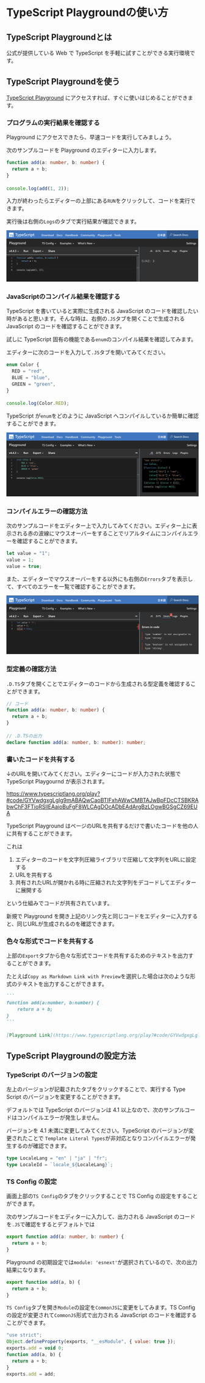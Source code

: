 # TypeScript Playgroundの使い方

## TypeScript Playgroundとは

公式が提供している Web で TypeScript を手軽に試すことができる実行環境です。

## TypeScript Playgroundを使う

[TypeScript Playground](https://www.typescriptlang.org/play) にアクセスすれば、すぐに使いはじめることができます。

### プログラムの実行結果を確認する

Playground にアクセスできたら、早速コードを実行してみましょう。

次のサンプルコードを Playground のエディターに入力します。

```ts
function add(a: number, b: number) {
  return a + b;
}

console.log(add(1, 2));
```

入力が終わったらエディターの上部にある`RUN`をクリックして、コードを実行できます。

実行後は右側の`Logs`のタブで実行結果が確認できます。

![](how-to-use-typescript-playground/image1.png)

### JavaScriptのコンパイル結果を確認する

TypeScript を書いていると実際に生成される JavaScript のコードを確認したい時があると思います。そんな時は、右側の`.JS`タブを開くことで生成される JavaScript のコードを確認することができます。

試しに TypeScript 固有の機能である`enum`のコンパイル結果を確認してみます。

エディターに次のコードを入力して`.JS`タブを開いてみてください。

```ts
enum Color {
  RED = "red",
  BLUE = "blue",
  GREEN = "green",
}

console.log(Color.RED);
```

TypeScript が`enum`をどのように JavaScript へコンパイルしているか簡単に確認することができます。

![](how-to-use-typescript-playground/image2.png)

### コンパイルエラーの確認方法

次のサンプルコードをエディター上で入力してみてください。エディター上に表示される赤の波線にマウスオーバーをすることでリアルタイムにコンパイルエラーを確認することができます。

```ts
let value = "1";
value = 1;
value = true;
```

また、エディターでマウスオーバーをする以外にも右側の`Errors`タブを表示して、すべてのエラーを一覧で確認することができます。

![](how-to-use-typescript-playground/image3.png)

### 型定義の確認方法

`.D.TS`タブを開くことでエディターのコードから生成される型定義を確認することができます。

```ts
// コード
function add(a: number, b: number) {
  return a + b;
}

// .D.TSの出力
declare function add(a: number, b: number): number;
```

### 書いたコードを共有する

↓のURLを開いてみてください。エディターにコードが入力された状態で TypeScript Playgournd が表示されます。

<https://www.typescriptlang.org/play?#code/GYVwdgxgLglg9mABAQwCaoBTIFxhAWwCMBTAJwBpFDcCTSBKRAbwChF3FTioRSllEAaioBuFgF8WLCAgDOcADbEAdArgBzLOgwBGSgCZ69EUA>

TypeScript Playground はページのURLを共有するだけで書いたコードを他の人に共有することができます。

これは

1. エディターのコードを文字列圧縮ライブラリで圧縮して文字列をURLに設定する &#x20;
2. URLを共有する &#x20;
3. 共有されたURLが開かれる時に圧縮された文字列をデコードしてエディターに展開する

という仕組みでコードが共有されています。

新規で Playground を開き上記のリンク先と同じコードをエディターに入力すると、同じURLが生成されるのを確認できます。

### 色々な形式でコードを共有する

上部の`Export`タブから色々な形式でコードを共有するためのテキストを出力することができます。

たとえば`Copy as Markdown Link with Preview`を選択した場合は次のような形式のテキストを出力することができます。

````markdown
```
function add(a:number, b:number) {
    return a + b;
}
```

[Playground Link](https://www.typescriptlang.org/play?#code/GYVwdgxgLglg9mABAQwCaoBTIFxhAWwCMBTAJwBpFDcCTSBKRAbwFgAoRTxU4qEUpMkQBqKgG52AX3bsICAM5wANsQB0SuAHMs6DAEZKAJnr0xQA)
````

## TypeScript Playgroundの設定方法

### TypeScript のバージョンの設定

左上のバージョンが記載されたタブをクリックすることで、実行する Type Script のバージョンを変更することができます。

デフォルトでは TypeScript のバージョンは 4.1 以上なので、次のサンプルコードはコンパイルエラーが発生しません。

バージョンを 4.1 未満に変更してみてください。TypeScript のバージョンが変更されたことで
`Template Literal Types`が非対応となりコンパイルエラーが発生するのが確認できます。

```ts
type LocaleLang = "en" | "ja" | "fr";
type LocaleId = `locale_${LocaleLang}`;
```

### TS Config の設定

画面上部の`TS Config`のタブをクリックすることで TS Config の設定をすることができます。

次のサンプルコードをエディターに入力して、出力される JavaScript のコードを`.JS`で確認をするとデフォルトでは

```ts
export function add(a: number, b: number) {
  return a + b;
}
```

Playground の初期設定では`module: 'esnext'`が選択されているので、次の出力結果になります。

```js
export function add(a, b) {
  return a + b;
}
```

`TS Config`タブを開き`Module`の設定を`CommonJS`に変更をしてみます。TS Config の設定が変更されて`CommonJS`形式で出力される JavaScript のコードを確認することができます。

```js
"use strict";
Object.defineProperty(exports, "__esModule", { value: true });
exports.add = void 0;
function add(a, b) {
  return a + b;
}
exports.add = add;
```

